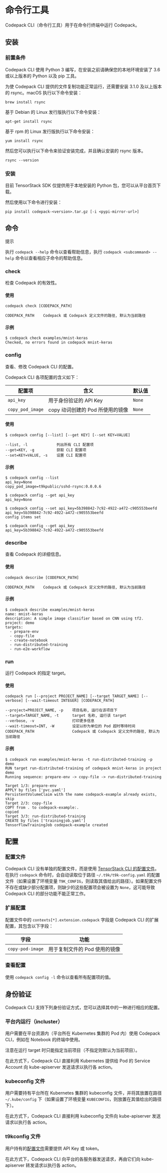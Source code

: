 # 命令行工具

Codepack CLI（命令行工具）用于在命令行终端中运行 Codepack。

## 安装

### 前置条件

Codepack CLI 使用 Python 3 编写，在安装之前请确保您的本地环境安装了 3.6 或以上版本的 Python 以及 pip 工具。

为使 Codepack CLI 提供的文件复制功能正常运行，还需要安装 3.1.0 及以上版本的 rsync。macOS 执行以下命令安装：

```shell
brew install rsync
```

基于 Debian 的 Linux 发行版执行以下命令安装：

```shell
apt-get install rsync
```

基于 rpm 的 Linux 发行版执行以下命令安装：

```shell
yum install rsync
```

然后您可以执行以下命令来验证安装完成，并且确认安装的 rsync 版本。

```shell
rsync --version
```

### 安装

目前 TensorStack SDK 仅提供用于本地安装的 Python 包，您可以从平台首页下载。

然后使用以下命令进行安装：

```shell
pip install codepack-<version>.tar.gz [-i <pypi-mirror-url>]
```

## 命令

<aside class="note tip">
<div class="title">提示</div>

执行 `codepack --help` 命令以查看帮助信息，执行 `codepack <subcommand> --help` 命令以查看相应子命令的帮助信息。

</aside>

### check

检查 Codepack 的有效性。

#### 使用

```shell
codepack check [CODEPACK_PATH]

CODEPACK_PATH    Codepack 或 Codepack 定义文件的路径, 默认为当前路径
```

#### 示例

```shell
$ codepack check examples/mnist-keras
Checked, no errors found in codepack mnist-keras
```

### config

查看、修改 Codepack CLI 的配置。

Codepack CLI 各项配置的含义如下：

| 配置项           | 含义                             | 默认值 |
| ---------------- | -------------------------------- | ------ |
| `api_key`        | 用于身份验证的 API Key           | `None` |
| `copy_pod_image` | copy 动词创建的 Pod 所使用的镜像 | `None` |

#### 使用

```shell
$ codepack config [--list] [--get KEY] [--set KEY=VALUE]

--list, -l             列出所有 CLI 配置项
--get=KEY, -g          获取 CLI 配置项
--set=KEY=VALUE, -s    设置 CLI 配置项
```

#### 示例

```shell
$ codepack config --list
api_key=None
copy_pod_image=t9kpublic/sshd-rsync:0.0.0.6

$ codepack config --get api_key
api_key=None

$ codepack config --set api_key=5b398842-7c92-4922-a472-c905553beefd
api_key=5b398842-7c92-4922-a472-c905553beefd
config items set

$ codepack config --get api_key
api_key=5b398842-7c92-4922-a472-c905553beefd
```

### describe

查看 Codepack 的详细信息。

#### 使用

```shell
codepack describe [CODEPACK_PATH]

CODEPACK_PATH    Codepack 或 Codepack 定义文件的路径, 默认为当前路径
```

#### 示例

```shell
$ codepack describe examples/mnist-keras 
name: mnist-keras
description: A simple image classifier based on CNN using tf2.
project: demo
targets:
  - prepare-env
  - copy-file
  - create-notebook
  - run-distributed-training
  - run-e2e-workflow
```

### run

运行 Codepack 的指定 target。

#### 使用

```shell
codepack run [--project PROJECT_NAME] [--target TARGET_NAME] [--verbose] [--wait-timeout INTEGER] [CODEPACK_PATH]

--project=PROJECT_NAME, -p    项目名称, 运行在该项目下
--target=TARGET_NAME, -t      target 名称, 运行该 target
--verbose, -v                 打印更多信息
--wait-timeout=INT, -W        设定以秒为单位的 Pod 超时等待时间
CODEPACK_PATH                 Codepack 或 Codepack 定义文件的路径, 默认为当前路径
```

#### 示例

```shell
$ codepack run examples/mnist-keras -t run-distributed-training -p demo
RUN target run-distributed-training of codepack mnist-keras in project demo
Running sequence: prepare-env -> copy-file -> run-distributed-training

Target 1/3: prepare-env
APPLY by files ['pvc.yaml']
PersistentVolumeClaim with the name codepack-example already exists, skip
Target 2/3: copy-file
COPY from . to codepack-example:.
copied
Target 3/3: run-distributed-training
CREATE by files ['trainingjob.yaml']
TensorFlowTrainingJob codepack-example created
```

## 配置

### 配置文件

Codepack CLI 没有单独的配置文件，而是使用 [TensorStack CLI 的配置文件](../tensorstack-cli/user-guide.md#配置文件)。在执行 `codepack` 命令时，会自动读取位于路径 `~/.t9k/t9k-config.yaml` 的配置文件（如果设置了环境变量 `T9K_CONFIG`，则读取其值给出的路径）。如果配置文件不存在或缺少部分配置项，则缺少的这些配置项会被设置为 `None`，这可能导致 Codepack CLI 的部分功能不能正常工作。

### 扩展配置

配置文件中的 `contexts[*].extension.codepack` 字段是 Codepack CLI 的扩展配置，其包含以下字段：

| 字段             | 功能                          |
| ---------------- | ----------------------------- |
| `copy-pod-image` | 用于复制文件的 Pod 使用的镜像 |

### 查看配置

使用 `codepack config -l` 命令以查看所有配置项的值。

## 身份验证

Codepack CLI 支持下列身份验证方式，您可以选择其中的一种进行相应的配置。

### 平台内运行（incluster）

用户需要在平台资源内（平台所在 Kubernetes 集群的 Pod 内）使用 Codepack CLI，例如在 Notebook 的终端中使用。

注意在运行 target 时只能指定当前项目（不指定则默认为当前项目）。

在此方式下，Codepack CLI 直接利用 Kubernetes 提供给 Pod 的 Service Account 向 kube-apiserver 发送请求以执行各 action。

### kubeconfig 文件

用户需要持有平台所在 Kubernetes 集群的 kubeconfig 文件，并将其放置在路径 `~/.kube/config` 下（如果设置了环境变量 `KUBECONFIG`，则放置在其值给出的路径下）。

在此方式下，Codepack CLI 直接利用 kubeconfig 文件向 kube-apiserver 发送请求以执行各 action。

### t9kconfig 文件

用户持有的[配置文件](#配置文件)需要提供 API Key 或 token。

在此方式下，Codepack CLI 向平台的各服务器发送请求，再由它们向 kube-apiserver 转发请求以执行各 action。
